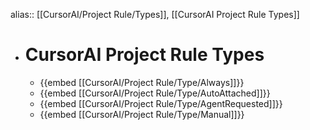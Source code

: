 alias:: [[CursorAI/Project Rule/Types]], [[CursorAI Project Rule Types]]

- # CursorAI Project Rule Types
	- {{embed [[CursorAI/Project Rule/Type/Always]]}}
	- {{embed [[CursorAI/Project Rule/Type/AutoAttached]]}}
	- {{embed [[CursorAI/Project Rule/Type/AgentRequested]]}}
	- {{embed [[CursorAI/Project Rule/Type/Manual]]}}